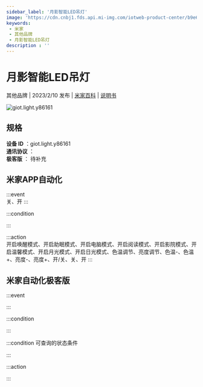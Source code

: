 ```yaml
---
sidebar_label: '月影智能LED吊灯'
image: 'https://cdn.cnbj1.fds.api.mi-img.com/iotweb-product-center/b9e6f10af93d50e468fa81ebc62c1592_1659347026173.png?GalaxyAccessKeyId=AKVGLQWBOVIRQ3XLEW&Expires=9223372036854775807&Signature=4Or+jnr3iN70MTOt/gmG/5oEZQk='
keywords: 
 - 米家
 - 其他品牌
 - 月影智能LED吊灯
description : ''
---
```

# 月影智能LED吊灯

其他品牌 | 2023/2/10 发布 | [米家百科](https://home.mi.com/webapp/content/baike/product/index.html?model=giot.light.y86161) | [说明书](https://home.mi.com/views/introduction.html?model=giot.light.y86161&region=cn)

![giot.light.y86161](https://cdn.cnbj1.fds.api.mi-img.com/iotweb-product-center/b9e6f10af93d50e468fa81ebc62c1592_1659347026173.png?GalaxyAccessKeyId=AKVGLQWBOVIRQ3XLEW&Expires=9223372036854775807&Signature=4Or+jnr3iN70MTOt/gmG/5oEZQk=)

## 规格  
> 
**设备 ID** ：giot.light.y86161  
**通讯协议** ：  
**极客版**  ： 待补充 


## 米家APP自动化  

:::event  
关、开
:::

:::condition  

:::

:::action   
开启唤醒模式、开启助眠模式、开启电脑模式、开启阅读模式、开启影院模式、开启温馨模式、开启月光模式、开启日光模式、色温调节、亮度调节、色温-、色温+、亮度-、亮度+、开/关、关、开
:::

## 米家自动化极客版  

:::event  

:::

:::condition  

:::

:::condition 可查询的状态条件  

:::

:::action  

:::

        
